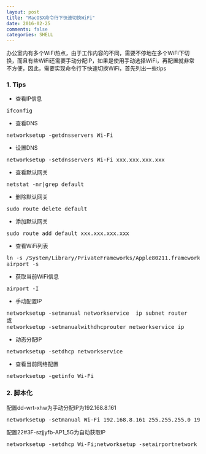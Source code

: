 ```yaml
---
layout: post
title: "MacOSX命令行下快速切换WiFi"
date: 2016-02-25
comments: false
categories: SHELL
---
```


办公室内有多个WiFi热点，由于工作内容的不同，需要不停地在多个WiFi下切换，而且有些WiFi还需要手动分配IP，如果是使用手动选择WiFi，再配置就非常不方便，因此，需要实现命令行下快速切换WiFi，首先列出一些tips

### 1. Tips

* 查看IP信息
<pre>
ifconfig
</pre>

* 查看DNS
<pre>
networksetup -getdnsservers Wi-Fi
</pre>

* 设置DNS
<pre>
networksetup -setdnsservers Wi-Fi xxx.xxx.xxx.xxx
</pre>

* 查看默认网关
<pre>
netstat -nr|grep default
</pre>

* 删除默认网关
<pre>
sudo route delete default
</pre>
* 添加默认网关
<pre>
sudo route add default xxx.xxx.xxx.xxx
</pre>

* 查看WiFi列表
<pre>
ln -s /System/Library/PrivateFrameworks/Apple80211.framework/Versions/Current/Resources/airport /usr/local/bin/airport
airport -s
</pre>

* 获取当前WiFi信息
<pre>
airport -I
</pre>

* 手动配置IP
<pre>
networksetup -setmanual networkservice  ip subnet router
或
networksetup -setmanualwithdhcprouter networkservice ip 
</pre>

* 动态分配IP
<pre>
networksetup -setdhcp networkservice
</pre>

* 查看当前网络配置
<pre>
networksetup -getinfo Wi-Fi
</pre>

### 2. 脚本化
配置dd-wrt-xhw为手动分配IP为192.168.8.161
<pre>
networksetup -setmanual Wi-Fi 192.168.8.161 255.255.255.0 192.168.8.1;networksetup -setairportnetwork en0 dd-wrt-xhw password
</pre>
配置22#3F-szjjyfb-AP1_5G为自动获取IP
<pre>
networksetup -setdhcp Wi-Fi;networksetup -setairportnetwork en0 22#3F-szjjyfb-AP1_5G password
</pre>
